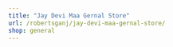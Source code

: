 ```yaml
---
title: "Jay Devi Maa Gernal Store"
url: /robertsganj/jay-devi-maa-gernal-store/
shop: general
---
```

